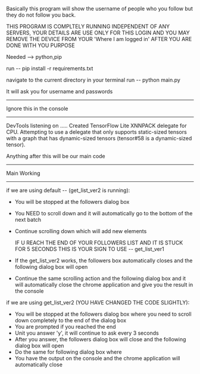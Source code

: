Basically this program will show the username of people who you follow but they do not follow you back.

THIS PROGRAM IS COMPLTELY RUNNING INDEPENDENT OF ANY SERVERS, YOUR DETAILS ARE USE ONLY FOR THIS LOGIN AND YOU MAY REMOVE THE DEVICE FROM YOUR 'Where I am logged in' AFTER YOU ARE DONE WITH YOU PURPOSE

Needed --> python,pip

run -- pip install -r requirements.txt

navigate to the current directory in your terminal
run -- python main.py

It will ask you for username and passwords


----
Ignore this in the console


----

DevTools listening on .....
Created TensorFlow Lite XNNPACK delegate for CPU.
Attempting to use a delegate that only supports static-sized tensors with a graph that has dynamic-sized tensors (tensor#58 is a dynamic-sized tensor).


Anything after this will be our main code


----
Main Working


----

if we are using default -- (get_list_ver2 is running):
- You will be stopped at the followers dialog box
- You NEED to scroll down and it will automatically go to the bottom of the next batch
- Continue scrolling down which will add new elements

    IF U REACH THE END OF YOUR FOLLOWERS LIST AND IT IS STUCK FOR 5 SECONDS
    THIS IS YOUR SIGN TO USE -- get_list_ver1

- If the get_list_ver2 works, the followers box automatically closes and the following dialog box will open
- Continue the same scrolling action and the following dialog box and it will automatically close the chrome application and give you the result in the console

if we are using  get_list_ver2 (YOU HAVE CHANGED THE CODE SLIGHTLY):
- You will be stopped at the followers dialog box where you need to scroll down completely to the end of the dialog box
- You are prompted if you reached the end
- Unit you answer 'y', it will continue to ask every 3 seconds
- After you answer, the followers dialog box will close and the following dialog box will open
- Do the same for following dialog box where
- You have the output on the console and the chrome application will automatically close
